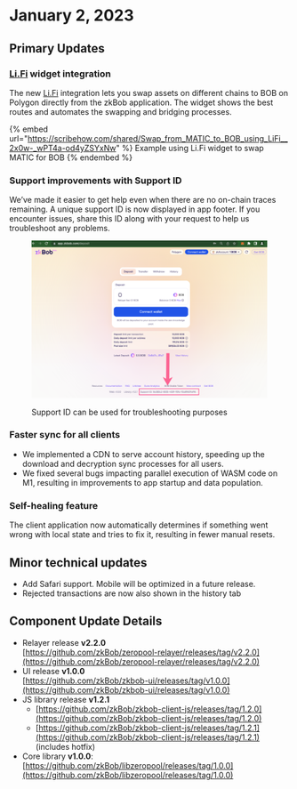 # January 2, 2023

## Primary Updates

### [Li.Fi](http://li.fi) widget integration

The new [Li.Fi](http://li.fi) integration lets you swap assets on different chains to BOB on Polygon directly from the zkBob application. The widget shows the best routes and automates the swapping and bridging processes.

{% embed url="https://scribehow.com/shared/Swap_from_MATIC_to_BOB_using_LiFi__2x0w-_wPT4a-od4yZSYxNw" %}
Example using Li.Fi widget to swap MATIC for BOB
{% endembed %}

### Support improvements with Support ID

We’ve made it easier to get help even when there are no on-chain traces remaining. A unique support ID is now displayed in app footer. If you encounter issues, share this ID along with your request to help us troubleshoot any problems.

<figure><img src="../../.gitbook/assets/support-ID.png" alt=""><figcaption><p>Support ID can be used for troubleshooting purposes</p></figcaption></figure>

### Faster sync for all clients

* We implemented a CDN to serve account history, speeding up the download and decryption sync processes for all users.
* We fixed several bugs impacting parallel execution of WASM code on M1, resulting in improvements to app startup and data population.

### Self-healing feature

The client application now automatically determines if something went wrong with local state and tries to fix it, resulting in fewer manual resets.

## Minor technical updates

* Add Safari support. Mobile will be optimized in a future release.
* Rejected transactions are now also shown in the history tab

## Component Update Details

* Relayer release **v2.2.0**\
  [https://github.com/zkBob/zeropool-relayer/releases/tag/v2.2.0](https://github.com/zkBob/zeropool-relayer/releases/tag/v2.2.0)
* UI release **v1.0.0**\
  [https://github.com/zkBob/zkbob-ui/releases/tag/v1.0.0](https://github.com/zkBob/zkbob-ui/releases/tag/v1.0.0)
* JS library release **v1.2.1**
  * [https://github.com/zkBob/zkbob-client-js/releases/tag/1.2.0](https://github.com/zkBob/zkbob-client-js/releases/tag/1.2.0)
  * [https://github.com/zkBob/zkbob-client-js/releases/tag/1.2.1](https://github.com/zkBob/zkbob-client-js/releases/tag/1.2.1) (includes hotfix)
* Core library **v1.0.0**:\
  [https://github.com/zkBob/libzeropool/releases/tag/1.0.0](https://github.com/zkBob/libzeropool/releases/tag/1.0.0)
